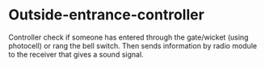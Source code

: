 # Outside-entrance-controller
Controller check if someone has entered through the gate/wicket (using photocell) or rang the bell switch. Then sends information by radio module to the receiver that gives a sound signal. 
